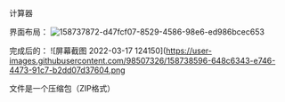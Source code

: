 计算器

界面布局：
![158737872-d47fcf07-8529-4586-98e6-ed986bcec653](https://user-images.githubusercontent.com/98507326/158737969-b86151d8-98aa-4f3a-b498-a6e2dc2ec47f.png)

完成后的：
![屏幕截图 2022-03-17 124150](https://user-images.githubusercontent.com/98507326/158738596-648c6343-e746-4473-91c7-b2dd07d37604.png

文件是一个压缩包（ZIP格式）
